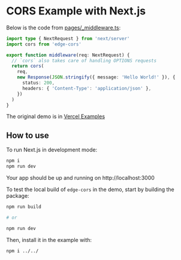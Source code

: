 # CORS Example with Next.js

Below is the code from [pages/\_middleware.ts](pages/_middleware.ts):

```ts
import type { NextRequest } from 'next/server'
import cors from 'edge-cors'

export function middleware(req: NextRequest) {
  // `cors` also takes care of handling OPTIONS requests
  return cors(
    req,
    new Response(JSON.stringify({ message: 'Hello World!' }), {
      status: 200,
      headers: { 'Content-Type': 'application/json' },
    })
  )
}
```

The original demo is in [Vercel Examples](https://github.com/vercel/examples/tree/main/edge-functions/cors)

## How to use

To run Next.js in development mode:

```bash
npm i
npm run dev
```

Your app should be up and running on http://localhost:3000

To test the local build of `edge-cors` in the demo, start by building the package:

```bash
npm run build

# or

npm run dev
```

Then, install it in the example with:

```bash
npm i ../../
```
